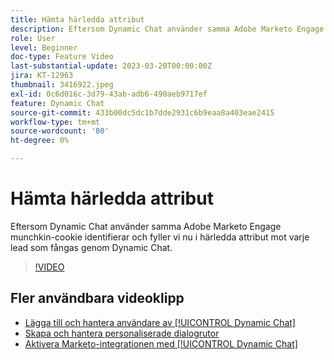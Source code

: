 ```yaml
---
title: Hämta härledda attribut
description: Eftersom Dynamic Chat använder samma Adobe Marketo Engage munchkin-cookie identifierar och fyller vi nu i härledda attribut mot varje lead som fångas via Dynamic Chat
role: User
level: Beginner
doc-type: Feature Video
last-substantial-update: 2023-03-20T00:00:00Z
jira: KT-12963
thumbnail: 3416922.jpeg
exl-id: 0c6d016c-3d79-43ab-adb6-490aeb9717ef
feature: Dynamic Chat
source-git-commit: 433b00dc5dc1b7dde2931c6b9eaa8a403eae2415
workflow-type: tm+mt
source-wordcount: '80'
ht-degree: 0%

---
```


# Hämta härledda attribut

Eftersom Dynamic Chat använder samma Adobe Marketo Engage munchkin-cookie identifierar och fyller vi nu i härledda attribut mot varje lead som fångas genom Dynamic Chat.

>[!VIDEO](https://video.tv.adobe.com/v/3416922/?quality=12&learn=on)

## Fler användbara videoklipp

* [Lägga till och hantera användare av [!UICONTROL Dynamic Chat]](user-management.md)
* [Skapa och hantera personaliserade dialogrutor](dialogue-management.md)
* [Aktivera Marketo-integrationen med [!UICONTROL Dynamic Chat]](marketo-integration.md)

